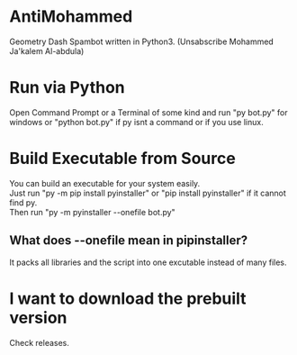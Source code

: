 # AntiMohammed
Geometry Dash Spambot written in Python3. (Unsabscribe Mohammed Ja'kalem Al-abdula)
# Run via Python
Open Command Prompt or a Terminal of some kind and run "py bot.py" for windows or "python bot.py" if py isnt a command or if you use linux.
# Build Executable from Source
You can build an executable for your system easily.  
Just run "py -m pip install pyinstaller" or "pip install pyinstaller" if it cannot find py.  
Then run "py -m pyinstaller --onefile bot.py"
## What does --onefile mean in pipinstaller?
It packs all libraries and the script into one excutable instead of many files.  
# I want to download the prebuilt version
Check releases.
